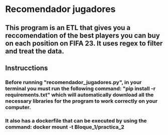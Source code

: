 # Recomendador jugadores
## This program is an ETL that gives you a reccomendation of the best players you can buy on each position on FIFA 23. It uses regex to filter and treat the data.
## Instrucctions
###  Before running "recomendador_jugadores.py", in your terminal you must run the following command: "pip install -r requirements.txt" which will automatically download all the necessary libraries for the program to work correctly on your computer.
### It also has a dockerfile that can be executed by using the command: docker mount -t Bloque_1/practica_2
